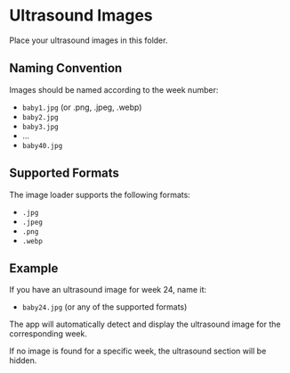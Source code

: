 # Ultrasound Images

Place your ultrasound images in this folder.

## Naming Convention

Images should be named according to the week number:
- `baby1.jpg` (or .png, .jpeg, .webp)
- `baby2.jpg`
- `baby3.jpg`
- ...
- `baby40.jpg`

## Supported Formats

The image loader supports the following formats:
- `.jpg`
- `.jpeg`
- `.png`
- `.webp`

## Example

If you have an ultrasound image for week 24, name it:
- `baby24.jpg` (or any of the supported formats)

The app will automatically detect and display the ultrasound image for the corresponding week.

If no image is found for a specific week, the ultrasound section will be hidden.